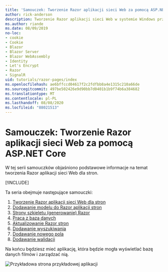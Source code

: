 ```yaml
---
title: 'Samouczek: Tworzenie Razor aplikacji sieci Web za pomocą ASP.NET Core'
author: rick-anderson
description: Tworzenie Razor aplikacji sieci Web w systemie Windows przy użyciu programu Visual Studio, ASP.NET Core i EF Core.
ms.author: riande
ms.date: 08/09/2019
no-loc:
- cookie
- Cookie
- Blazor
- Blazor Server
- Blazor WebAssembly
- Identity
- Let's Encrypt
- Razor
- SignalR
uid: tutorials/razor-pages/index
ms.openlocfilehash: ae6bffccd04617f2c2fdfbb8a4e1315c210a66de
ms.sourcegitcommit: 497be502426e9d90bb7d0401b1b9f74b6a384682
ms.translationtype: MT
ms.contentlocale: pl-PL
ms.lasthandoff: 08/08/2020
ms.locfileid: "88021513"
---
```

# <a name="tutorial-create-a-no-locrazor-pages-web-app-with-aspnet-core"></a>Samouczek: Tworzenie Razor aplikacji sieci Web za pomocą ASP.NET Core

W tej serii samouczków objaśniono podstawowe informacje na temat tworzenia Razor aplikacji sieci Web dla stron. 

[!INCLUDE[](~/includes/advancedRP.md)]

Ta seria obejmuje następujące samouczki:

1. [Tworzenie Razor aplikacji sieci Web dla stron](xref:tutorials/razor-pages/razor-pages-start)
1. [Dodawanie modelu do Razor aplikacji stron](xref:tutorials/razor-pages/model)
1. [Strony szkieletu (generowanie) Razor](xref:tutorials/razor-pages/page)
1. [Praca z bazą danych](xref:tutorials/razor-pages/sql)
1. [Aktualizowanie Razor stron](xref:tutorials/razor-pages/da1)
1. [Dodawanie wyszukiwania](xref:tutorials/razor-pages/search)
1. [Dodawanie nowego pola](xref:tutorials/razor-pages/new-field)
1. [Dodawanie walidacji](xref:tutorials/razor-pages/validation)

Na końcu będziesz mieć aplikację, która będzie mogła wyświetlać bazę danych filmów i zarządzać nią.

![Przykładowa strona przykładowej aplikacji](index/_static/sample-page.png)
